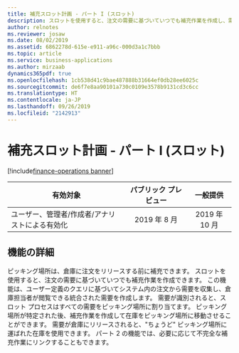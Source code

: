 ```yaml
---
title: 補充スロット計画 - パート I (スロット)
description: スロットを使用すると、注文の需要に基づいていつでも補充作業を作成し、需要が倉庫にリリースされたときにピッキングのために商品を準備およびステージングできます。
author: relnotes
ms.reviewer: josaw
ms.date: 08/02/2019
ms.assetid: 6862278d-615e-e911-a96c-000d3a1c7bbb
ms.topic: article
ms.service: business-applications
ms.author: mirzaab
dynamics365pdf: true
ms.openlocfilehash: 1cb538d41c9bae487888b31664ef0db28ee6025c
ms.sourcegitcommit: de6f7e8aa90101a730c0109e3578b9131cd3c6cc
ms.translationtype: HT
ms.contentlocale: ja-JP
ms.lasthandoff: 09/26/2019
ms.locfileid: "2142913"
---
```

# <a name="replenishment-slotting-plan--part-i-slotting"></a>補充スロット計画 - パート I (スロット)
[!include[finance-operations banner](../includes/finance-operations.md)]

| 有効対象    |  パブリック プレビュー | 一般提供 | 
| ---------- | :----------: |:----------: |
|ユーザー、管理者/作成者/アナリストによる有効化|2019 年 8 月| 2019 年 10 月|






## <a name="feature-details"></a>機能の詳細
<!--feature detail start -->
ピッキング場所は、倉庫に注文をリリースする前に補充できます。 スロットを使用すると、注文の需要に基づいていつでも補充作業を作成できます。 この機能は、ユーザー定義のクエリに基づいてシステム内の注文から需要を収集し、倉庫担当者が閲覧できる統合された需要を作成します。 需要が識別されると、スロット プロセスはすべての需要をピッキング場所に割り当てます。 ピッキング場所が特定された後、補充作業を作成して在庫をピッキング場所に移動させることができます。 需要が倉庫にリリースされると、"ちょうど" ピッキング場所に運ばれた在庫を使用できます。 パート 2 の機能では、必要に応じて不完全な補充作業にリンクすることもできます。
<!--feature detail end -->











